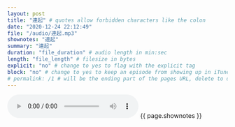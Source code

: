```yaml
---
layout: post
title: "連起" # quotes allow forbidden characters like the colon
date: "2020-12-24 22:12:49"
file: "/audio/連起.mp3"
shownotes: "連起"
summary: "連起"
duration: "file_duration" # audio length in min:sec
length: "file_length" # filesize in bytes
explicit: "no" # change to yes to flag with the explicit tag
block: "no" # change to yes to keep an episode from showing up in iTunes
# permalink: /1 # will be the ending part of the pages URL, delete to default to the title
---
```


<audio controls>
<source src="{{site.url}}{{site.baseurl}}{{ page.file }}" type="audio/x-mp3">
Your browser does not support the audio element.
</audio>
{{ page.shownotes }}

